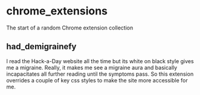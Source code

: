 # chrome_extensions

The start of a random Chrome extension collection

## had_demigrainefy

I read the Hack-a-Day website all the time but its white on black style gives me a migraine. Really, it makes me see a migraine aura and basically incapacitates all further reading until the symptoms pass. So this extension overrides a couple of key css styles to make the site more accessible for me.
